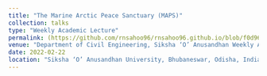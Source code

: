 ```yaml
---
title: "The Marine Arctic Peace Sanctuary (MAPS)"
collection: talks
type: "Weekly Academic Lecture"
permalink: (https://github.com/rnsahoo96/rnsahoo96.github.io/blob/f0d968c5d4b79d5dfbccbfe8ecd5ab52b583d471/files/SOAWAL_CE_29_1.pdf)
venue: "Department of Civil Engineering, Siksha ‘O’ Anusandhan Weekly Academic Lecture (SOAWAL)"
date: 2022-02-22
location: "Siksha ‘O’ Anusandhan University, Bhubaneswar, Odisha, India (Virtual)"
---
```


